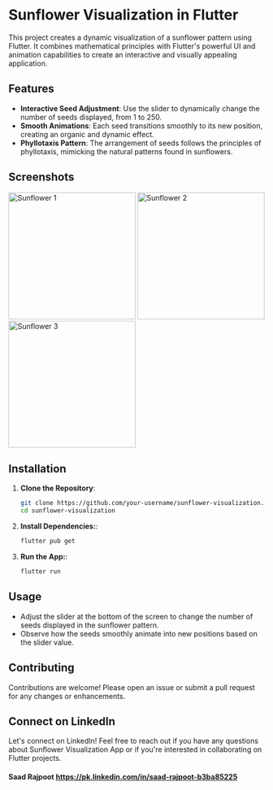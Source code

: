 # Sunflower Visualization in Flutter

This project creates a dynamic visualization of a sunflower pattern using Flutter. It combines mathematical principles with Flutter's powerful UI and animation capabilities to create an interactive and visually appealing application.


## Features

- **Interactive Seed Adjustment**: Use the slider to dynamically change the number of seeds displayed, from 1 to 250.
- **Smooth Animations**: Each seed transitions smoothly to its new position, creating an organic and dynamic effect.
- **Phyllotaxis Pattern**: The arrangement of seeds follows the principles of phyllotaxis, mimicking the natural patterns found in sunflowers.


## Screenshots

<p align="start">
  <img src="https://github.com/Saad-Rajpoot/Sunflower/assets/72617801/a5bead64-8bae-4fe1-9247-8a98d86758c3" alt="Sunflower 1" width="250"/>
  <img src="https://github.com/Saad-Rajpoot/Sunflower/assets/72617801/bed29dc9-b0bd-435f-a57f-d6e69bdea2fc" alt="Sunflower 2" width="250"/>
  <img src="https://github.com/Saad-Rajpoot/Sunflower/assets/72617801/4f9acb61-356c-4ad2-a5d3-64966296d9e1" alt="Sunflower 3" width="250"/>
</p>


## Installation

1. **Clone the Repository**:
   ```bash
   git clone https://github.com/your-username/sunflower-visualization.git
   cd sunflower-visualization

2. **Install Dependencies:**:
   ```bash
   flutter pub get

3. **Run the App:**:
   ```bash
   flutter run


## Usage

- Adjust the slider at the bottom of the screen to change the number of seeds displayed in the sunflower pattern.
- Observe how the seeds smoothly animate into new positions based on the slider value.


## Contributing

Contributions are welcome! Please open an issue or submit a pull request for any changes or enhancements.


## Connect on LinkedIn

Let's connect on LinkedIn! Feel free to reach out if you have any questions about Sunflower Visualization App or if you're interested in collaborating on Flutter projects.

#### Saad Rajpoot https://pk.linkedin.com/in/saad-rajpoot-b3ba85225

